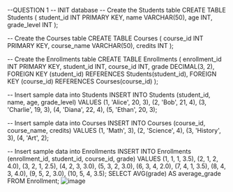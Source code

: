 --QUESTION 1 -- INIT database -- Create the Students table CREATE TABLE Students ( student_id INT PRIMARY KEY, name VARCHAR(50), age INT, grade_level INT );

-- Create the Courses table CREATE TABLE Courses ( course_id INT PRIMARY KEY, course_name VARCHAR(50), credits INT );

-- Create the Enrollments table CREATE TABLE Enrollments ( enrollment_id INT PRIMARY KEY, student_id INT, course_id INT, grade DECIMAL(3, 2), FOREIGN KEY (student_id) REFERENCES Students(student_id), FOREIGN KEY (course_id) REFERENCES Courses(course_id) );

-- Insert sample data into Students INSERT INTO Students (student_id, name, age, grade_level) VALUES (1, 'Alice', 20, 3), (2, 'Bob', 21, 4), (3, 'Charlie', 19, 3), (4, 'Diana', 22, 4), (5, 'Ethan', 20, 3);

-- Insert sample data into Courses INSERT INTO Courses (course_id, course_name, credits) VALUES (1, 'Math', 3), (2, 'Science', 4), (3, 'History', 3), (4, 'Art', 2);

-- Insert sample data into Enrollments INSERT INTO Enrollments (enrollment_id, student_id, course_id, grade) VALUES (1, 1, 1, 3.5), (2, 1, 2, 4.0), (3, 2, 1, 2.5), (4, 2, 3, 3.0), (5, 3, 2, 3.0), (6, 3, 4, 2.0), (7, 4, 1, 3.5), (8, 4, 3, 4.0), (9, 5, 2, 3.0), (10, 5, 4, 3.5); SELECT AVG(grade) AS average_grade FROM Enrollment;
![image](https://github.com/user-attachments/assets/18c42390-af27-4e48-9464-c0823310e27a)

